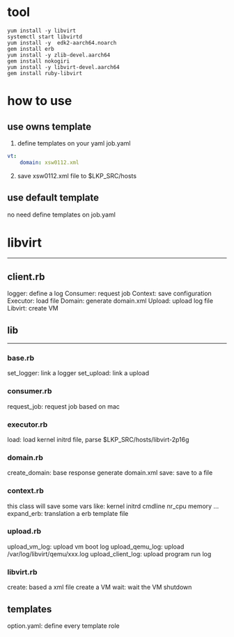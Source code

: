 # tool
```shell
yum install -y libvirt
systemctl start libvirtd
yum install -y  edk2-aarch64.noarch
gem install erb
yum install -y zlib-devel.aarch64
gem install nokogiri 
yum install -y libvirt-devel.aarch64
gem install ruby-libvirt
```

# how to use
## use owns template
1. define templates on your yaml
job.yaml
```yaml
vt:
	domain: xsw0112.xml
```

2. save xsw0112.xml file to $LKP_SRC/hosts

## use default template
no need define templates on job.yaml


# libvirt
---

## client.rb
logger: define a log
Consumer: request job
Context: save configuration
Executor: load file
Domain: generate domain.xml
Upload: upload log file
Libvirt: create VM

## lib
---

### base.rb
set_logger: link a logger
set_upload: link a upload

### consumer.rb
request_job: request job based on mac

### executor.rb
load: load kernel initrd file, parse $LKP_SRC/hosts/libvirt-2p16g

### domain.rb
create_domain: base response generate domain.xml
save: save to a file

### context.rb
this class will save some vars
	like: kernel initrd cmdline nr_cpu memory ...
expand_erb: translation a erb template file

### upload.rb
upload_vm_log: upload vm boot log
upload_qemu_log: upload /var/log/libvirt/qemu/xxx.log
upload_client_log: upload program run log

### libvirt.rb
create: based a xml file create a VM
wait: wait the VM shutdown

## templates

option.yaml: define every template role

